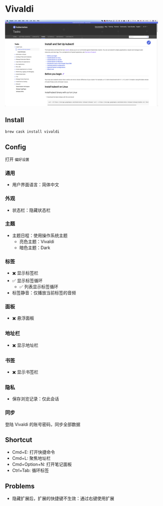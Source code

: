 # Vivaldi

![screenshot](./screenshot.png)

## Install

```sh
brew cask install vivaldi
```

## Config

打开 `偏好设置`

### 通用

* 用户界面语言：简体中文

### 外观

* 状态栏：隐藏状态栏

### 主题

* 主题日程：使用操作系统主题
    * 亮色主题：Vivaldi
    * 暗色主题：Dark

### 标签

* ✖️ 显示标签栏
* ✅ 显示标签循环
    * ✅ 列表显示标签循环
* 标签静音：仅播放当前标签的音频

### 面板

* ✖️ 悬浮面板

### 地址栏

* ✖️ 显示地址栏

### 书签

* ✖️ 显示书签栏

### 隐私

* 保存浏览记录：仅此会话

### 同步

登陆 Vivaldi 的账号密码，同步全部数据

## Shortcut

* Cmd+E: 打开快捷命令
* Cmd+L: 聚焦地址栏
* Cmd+Option+N: 打开笔记面板
* Ctrl+Tab: 循环标签

## Problems

* 隐藏扩展后，扩展的快捷键不生效：通过右键使用扩展
